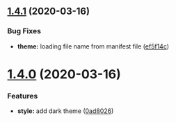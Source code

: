 ## [1.4.1](https://github.com/shhdharmen/bootstrap-theme-kit/compare/v1.4.0...v1.4.1) (2020-03-16)


### Bug Fixes

* **theme:** loading file name from manifest file ([ef5f14c](https://github.com/shhdharmen/bootstrap-theme-kit/commit/ef5f14cafb1c037e56e4b72d27bb23261aace4a6))

# [1.4.0](https://github.com/shhdharmen/bootstrap-theme-kit/compare/v1.3.0...v1.4.0) (2020-03-16)


### Features

* **style:** add dark theme ([0ad8026](https://github.com/shhdharmen/bootstrap-theme-kit/commit/0ad80263ca9b133e0996e7e34907604eeaad72b4))
